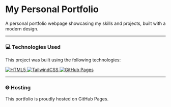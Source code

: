 # My Personal Portfolio

A personal portfolio webpage showcasing my skills and projects, built with a modern design.

---

### 💻 Technologies Used

This project was built using the following technologies:

<p>
  <a href="https://developer.mozilla.org/en-US/docs/Web/HTML" target="_blank" rel="noopener noreferrer">
    <img src="https://img.shields.io/badge/-HTML5-E34F26?style=flat-square&logo=html5&logoColor=white" alt="HTML5" />
  </a>
  <a href="https://tailwindcss.com/" target="_blank" rel="noopener noreferrer">
    <img src="https://img.shields.io/badge/-TailwindCSS-06B6D4?style=flat-square&logo=tailwindcss&logoColor=white" alt="TailwindCSS" />
  </a>
  <a href="https://docs.github.com/en/pages/getting-started-with-github-pages" target="_blank" rel="noopener noreferrer">
    <img src="https://img.shields.io/badge/-GitHub%20Pages-222222?style=flat-square&logo=github&logoColor=white" alt="GitHub Pages" />
  </a>
</p>

---

### 🌐 Hosting

This portfolio is proudly hosted on GitHub Pages.
